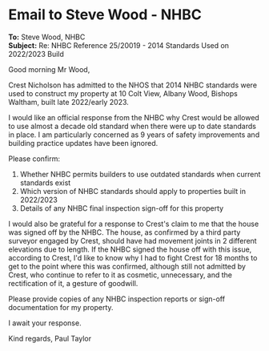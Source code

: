 # Email to Steve Wood - NHBC

**To:** Steve Wood, NHBC  
**Subject:** Re: NHBC Reference 25/20019 - 2014 Standards Used on 2022/2023 Build

Good morning Mr Wood,

Crest Nicholson has admitted to the NHOS that 2014 NHBC standards were used to construct my property at 10 Colt View, Albany Wood, Bishops Waltham, built late 2022/early 2023.

I would like an official response from the NHBC why Crest would be allowed to use almost a decade old standard when there were up to date standards in place. I am particularly concerned as 9 years of safety improvements and building practice updates have been ignored.

Please confirm:
1. Whether NHBC permits builders to use outdated standards when current standards exist
2. Which version of NHBC standards should apply to properties built in 2022/2023
3. Details of any NHBC final inspection sign-off for this property

I would also be grateful for a response to Crest's claim to me that the house was signed off by the NHBC. The house, as confirmed by a third party surveyor engaged by Crest, should have had movement joints in 2 different elevations due to length. If the NHBC signed the house off with this issue, according to Crest, I'd like to know why I had to fight Crest for 18 months to get to the point where this was confirmed, although still not admitted by Crest, who continue to refer to it as cosmetic, unnecessary, and the rectification of it, a gesture of goodwill.

Please provide copies of any NHBC inspection reports or sign-off documentation for my property.

I await your response.

Kind regards,
Paul Taylor